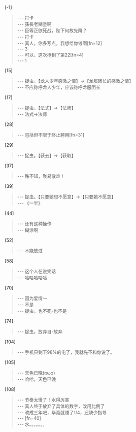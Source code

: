 
[-1] 
>--- 打卡<br>
>--- 孫長老糊塗啊<br>
>--- 臣等正欲死战，陛下何故先降？<br>
>--- 打卡<br>
>--- 真人，你多写点，我想给你钱啊[fn=12]<br>
>--- 3<br>
>--- 可以，这次抢到了第22[fn=4]<br>
>--- 1<br>

[15] 
>--- 捉虫。【龙人少年感激之情】→【龙服团长的感激之情】<br>
>--- 不应称呼龙人少年，应该称呼龙服团长<br>

[17] 
>--- 捉虫。【法式】→【法师】<br>
>--- 法式->法师<br>

[28] 
>--- 包括但不限于终止聘用[fn=31]<br>

[29] 
>--- 捉虫。【获去】→【获取】<br>

[37] 
>--- 殊不知，聚易散难！<br>

[39] 
>--- 捉虫。【只要她想不愿意】→【只要她不愿意】<br>
>--- 《一半》<br>

[44] 
>--- 还有这种操作<br>
>--- 糊涂啊<br>

[52] 
>--- 不能放过<br>

[58] 
>--- 这个人在说笑话<br>
>--- 哈哈哈哈哈<br>

[70] 
>--- 因为爱情～<br>
>--- 不是<br>
>--- 捉虫。也不死-也不是<br>

[74] 
>--- 捉虫。放弃自-放弃<br>

[104] 
>--- 手机只剩下98%的电了，我就先不和你说了。<br>

[105] 
>--- 天色已晚(ಡωಡ)<br>
>--- 哈哈，天色已晚<br>

[108] 
>--- 节奏太慢了！水得厉害<br>
>--- 真人终于放弃了具体的数字，改用比例了<br>
>--- 改成三年吧，毕竟就赚了1/4，还缺少指导<br>
>--- [fn=40]<br>
>--- 水。。。。。。。<br>
